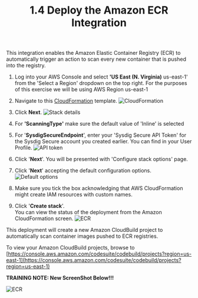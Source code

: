 ﻿---
title: "1.4 Deploy the Amazon ECR Integration"
chapter: false
weight: 31
---

This integration enables the Amazon Elastic Container Registry (ECR) to automatically trigger an action to scan every new container that is pushed into the registry.

1. Log into your AWS Console and select **'US East (N. Virginia)** us-east-1' from the 'Select a Region' dropdown on the top right. For the purposes of this exercise we will be using AWS Region us-east-1

2. Navigate to this [CloudFormation](https://console.aws.amazon.com/cloudformation/home?region=us-east-1#/stacks/create/template?stackName=ECRImageScanning&templateURL=https://cf-templates-secure-scanning-ecr.s3.amazonaws.com/ecr-image-scanning.template) template. ![CloudFormation](/images/30_module_1/create_stack.png)

3. Click **Next**. ![Stack details](/images/30_module_1/stack_details.png)

4. For **'ScanningType'** make sure the default value of 'Inline' is selected

5. For '**SysdigSecureEndpoint**', enter your 'Sysdig Secure API Token' for the Sysdig Secure account you created earlier. You can find in your User Profile. ![API token](/images/30_module_1/sysdig_api.png)

6. Click '**Next**'. You will be presented with 'Configure stack options' page.

7. Click '**Next**' accepting the default configuration options. ![Default options](/images/30_module_1/default_opt.png)

8. Make sure you tick the box acknowledging that AWS CloudFormation might create IAM resources with custom names.

9. Click '**Create stack**'. </br>You can view the status of the deployment from the Amazon CloudFormation screen. ![ECR](/images/30_module_1/cf_status.png)

This deployment will create a new Amazon CloudBuild project to automatically scan container images pushed to ECR registries.

To view your Amazon CloudBuild projects, browse to [https://console.aws.amazon.com/codesuite/codebuild/projects?region=us-east-1](https://console.aws.amazon.com/codesuite/codebuild/projects?region=us-east-1)

**TRAINING NOTE: New ScreenShot Below!!!**

![ECR](/images/30_module_1/codebuild.png)
